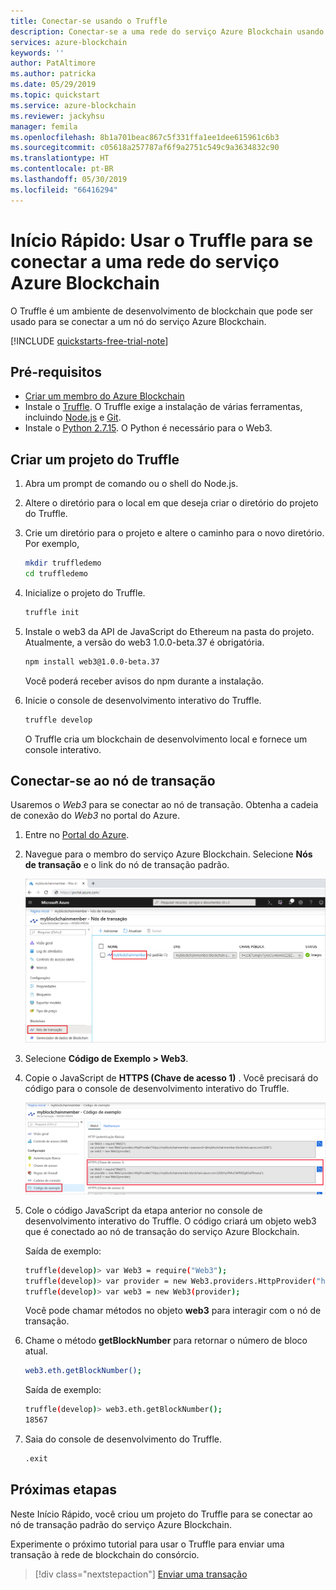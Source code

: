 ```yaml
---
title: Conectar-se usando o Truffle
description: Conectar-se a uma rede do serviço Azure Blockchain usando o Truffle
services: azure-blockchain
keywords: ''
author: PatAltimore
ms.author: patricka
ms.date: 05/29/2019
ms.topic: quickstart
ms.service: azure-blockchain
ms.reviewer: jackyhsu
manager: femila
ms.openlocfilehash: 8b1a701beac867c5f331ffa1ee1dee615961c6b3
ms.sourcegitcommit: c05618a257787af6f9a2751c549c9a3634832c90
ms.translationtype: HT
ms.contentlocale: pt-BR
ms.lasthandoff: 05/30/2019
ms.locfileid: "66416294"
---
```

# <a name="quickstart-use-truffle-to-connect-to-an-azure-blockchain-service-network"></a>Início Rápido: Usar o Truffle para se conectar a uma rede do serviço Azure Blockchain

O Truffle é um ambiente de desenvolvimento de blockchain que pode ser usado para se conectar a um nó do serviço Azure Blockchain.

[!INCLUDE [quickstarts-free-trial-note](../../../includes/quickstarts-free-trial-note.md)]

## <a name="prerequisites"></a>Pré-requisitos

* [Criar um membro do Azure Blockchain](create-member.md)
* Instale o [Truffle](https://github.com/trufflesuite/truffle). O Truffle exige a instalação de várias ferramentas, incluindo [Node.js](https://nodejs.org) e [Git](https://git-scm.com/book/en/v2/Getting-Started-Installing-Git).
* Instale o [Python 2.7.15](https://www.python.org/downloads/release/python-2715/). O Python é necessário para o Web3.

## <a name="create-truffle-project"></a>Criar um projeto do Truffle

1. Abra um prompt de comando ou o shell do Node.js.
1. Altere o diretório para o local em que deseja criar o diretório do projeto do Truffle.
1. Crie um diretório para o projeto e altere o caminho para o novo diretório. Por exemplo,

    ``` bash
    mkdir truffledemo
    cd truffledemo
    ```

1. Inicialize o projeto do Truffle.

    ``` bash
    truffle init
    ```

1. Instale o web3 da API de JavaScript do Ethereum na pasta do projeto. Atualmente, a versão do web3 1.0.0-beta.37 é obrigatória.

    ``` bash
    npm install web3@1.0.0-beta.37
    ```

    Você poderá receber avisos do npm durante a instalação.

1. Inicie o console de desenvolvimento interativo do Truffle.

    ``` bash
    truffle develop
    ```

    O Truffle cria um blockchain de desenvolvimento local e fornece um console interativo.

## <a name="connect-to-transaction-node"></a>Conectar-se ao nó de transação

Usaremos o *Web3* para se conectar ao nó de transação. Obtenha a cadeia de conexão do *Web3* no portal do Azure.

1. Entre no [Portal do Azure](https://portal.azure.com).
1. Navegue para o membro do serviço Azure Blockchain. Selecione **Nós de transação** e o link do nó de transação padrão.

    ![Selecionar o nó de transação padrão](./media/connect-truffle/transaction-nodes.png)

1. Selecione **Código de Exemplo > Web3**.
1. Copie o JavaScript de **HTTPS (Chave de acesso 1)** . Você precisará do código para o console de desenvolvimento interativo do Truffle.

    ![Código do Web3](./media/connect-truffle/web3-code.png)

1. Cole o código JavaScript da etapa anterior no console de desenvolvimento interativo do Truffle. O código criará um objeto web3 que é conectado ao nó de transação do serviço Azure Blockchain.

    Saída de exemplo:

    ```bash
    truffle(develop)> var Web3 = require("Web3");
    truffle(develop)> var provider = new Web3.providers.HttpProvider("https://myblockchainmember.blockchain.azure.com:3200/hy5FMu5TaPR0Zg8GxiPwned");
    truffle(develop)> var web3 = new Web3(provider);
    ```

    Você pode chamar métodos no objeto **web3** para interagir com o nó de transação.

1. Chame o método **getBlockNumber** para retornar o número de bloco atual.

    ```bash
    web3.eth.getBlockNumber();
    ```

    Saída de exemplo:

    ```bash
    truffle(develop)> web3.eth.getBlockNumber();
    18567
    ```
1. Saia do console de desenvolvimento do Truffle.

    ```bash
    .exit
    ```

## <a name="next-steps"></a>Próximas etapas

Neste Início Rápido, você criou um projeto do Truffle para se conectar ao nó de transação padrão do serviço Azure Blockchain.

Experimente o próximo tutorial para usar o Truffle para enviar uma transação à rede de blockchain do consórcio.

> [!div class="nextstepaction"]
> [Enviar uma transação](send-transaction.md)